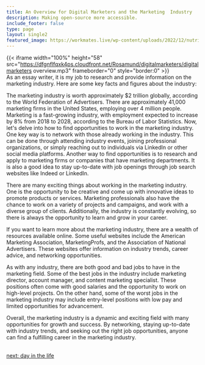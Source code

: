 ```yaml
---
title: An Overview for Digital Marketers and the Marketing  Industry
description: Making open-source more accessible.
include_footer: false
type: page
layout: single2
featured_image: https://workmates.live/wp-content/uploads/2022/12/nutritionist-5-scaled.jpg
---
```


{{< iframe width="100%" height="58" src="https://dfgnflfqxk4ps.cloudfront.net/Rosamund/digitalmarketers/digitalmarketers overview.mp3" frameborder="0" style="border:0" >}}<br>
As an essay writer, it is my job to research and provide information on the marketing industry. Here are some key facts and figures about the industry:

The marketing industry is worth approximately $2 trillion globally, according to the World Federation of Advertisers.
There are approximately 41,000 marketing firms in the United States, employing over 4 million people.
Marketing is a fast-growing industry, with employment expected to increase by 8% from 2018 to 2028, according to the Bureau of Labor Statistics.
Now, let's delve into how to find opportunities to work in the marketing industry. One key way is to network with those already working in the industry. This can be done through attending industry events, joining professional organizations, or simply reaching out to individuals via LinkedIn or other social media platforms. Another way to find opportunities is to research and apply to marketing firms or companies that have marketing departments. It is also a good idea to stay up-to-date with job openings through job search websites like Indeed or LinkedIn.

There are many exciting things about working in the marketing industry. One is the opportunity to be creative and come up with innovative ideas to promote products or services. Marketing professionals also have the chance to work on a variety of projects and campaigns, and work with a diverse group of clients. Additionally, the industry is constantly evolving, so there is always the opportunity to learn and grow in your career.

If you want to learn more about the marketing industry, there are a wealth of resources available online. Some useful websites include the American Marketing Association, MarketingProfs, and the Association of National Advertisers. These websites offer information on industry trends, career advice, and networking opportunities.

As with any industry, there are both good and bad jobs to have in the marketing field. Some of the best jobs in the industry include marketing director, account manager, and content marketing specialist. These positions often come with good salaries and the opportunity to work on high-level projects. On the other hand, some of the worst jobs in the marketing industry may include entry-level positions with low pay and limited opportunities for advancement.

Overall, the marketing industry is a dynamic and exciting field with many opportunities for growth and success. By networking, staying up-to-date with industry trends, and seeking out the right job opportunities, anyone can find a fulfilling career in the marketing industry.

<br>
<a href="https://insights.workdojos.com/digitalmarketers/day-in-the-life">next: day in the life</a>
</p>